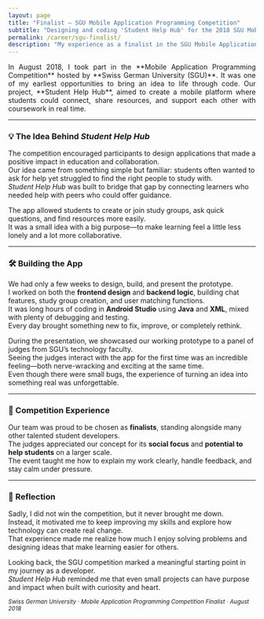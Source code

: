 ```yaml
---
layout: page
title: "Finalist — SGU Mobile Application Programming Competition"
subtitle: "Designing and coding 'Student Help Hub' for the 2018 SGU Mobile App Competition."
permalink: /career/sgu-finalist/
description: "My experience as a finalist in the SGU Mobile Application Programming Competition, where I built a mobile app called Student Help Hub to connect students for peer learning and support."
---
```


<section class="lead" style="text-align: justify;" markdown="1">
In August 2018, I took part in the **Mobile Application Programming Competition** hosted by **Swiss German University (SGU)**.  
It was one of my earliest opportunities to bring an idea to life through code.  
Our project, **Student Help Hub**, aimed to create a mobile platform where students could connect, share resources, and support each other with coursework in real time.
</section>

---

### 💡 The Idea Behind *Student Help Hub*

The competition encouraged participants to design applications that made a positive impact in education and collaboration.  
Our idea came from something simple but familiar: students often wanted to ask for help yet struggled to find the right people to study with.  
*Student Help Hub* was built to bridge that gap by connecting learners who needed help with peers who could offer guidance.  

The app allowed students to create or join study groups, ask quick questions, and find resources more easily.  
It was a small idea with a big purpose—to make learning feel a little less lonely and a lot more collaborative.

---

### 🛠️ Building the App

We had only a few weeks to design, build, and present the prototype.  
I worked on both the **frontend design** and **backend logic**, building chat features, study group creation, and user matching functions.  
It was long hours of coding in **Android Studio** using **Java** and **XML**, mixed with plenty of debugging and testing.  
Every day brought something new to fix, improve, or completely rethink.  

During the presentation, we showcased our working prototype to a panel of judges from SGU’s technology faculty.  
Seeing the judges interact with the app for the first time was an incredible feeling—both nerve-wracking and exciting at the same time.  
Even though there were small bugs, the experience of turning an idea into something real was unforgettable.

---

### 🏅 Competition Experience

Our team was proud to be chosen as **finalists**, standing alongside many other talented student developers.  
The judges appreciated our concept for its **social focus** and **potential to help students** on a larger scale.  
The event taught me how to explain my work clearly, handle feedback, and stay calm under pressure.

---

### 💭 Reflection

Sadly, I did not win the competition, but it never brought me down.  
Instead, it motivated me to keep improving my skills and explore how technology can create real change.  
That experience made me realize how much I enjoy solving problems and designing ideas that make learning easier for others.  

Looking back, the SGU competition marked a meaningful starting point in my journey as a developer.  
*Student Help Hub* reminded me that even small projects can have purpose and impact when built with curiosity and heart.

<p><small><em>Swiss German University · Mobile Application Programming Competition Finalist · August 2018</em></small></p>